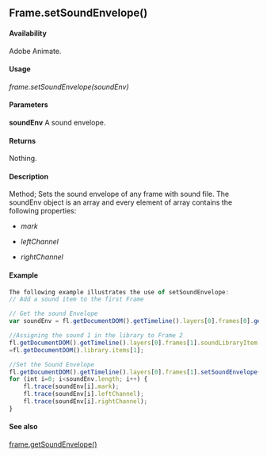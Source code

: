 ## Frame.setSoundEnvelope()

#### Availability

Adobe Animate.

#### Usage

*frame.setSoundEnvelope(soundEnv)*

#### Parameters

**soundEnv** A sound envelope.

#### Returns

Nothing.

#### Description

Method; Sets the sound envelope of any frame with sound file. The soundEnv object is an array and every element of array contains the following properties:

-   *mark*

-   *leftChannel*

-   *rightChannel*

#### Example

```javascript
The following example illustrates the use of setSoundEnvelope:
// Add a sound item to the first Frame

// Get the sound Envelope
var soundEnv = fl.getDocumentDOM().getTimeline().layers[0].frames[0].getSoundEnvelope();

//Assigning the sound 1 in the library to Frame 2 
fl.getDocumentDOM().getTimeline().layers[0].frames[1].soundLibraryItem
=fl.getDocumentDOM().library.items[1];

//Set the Sound Envelope 
fl.getDocumentDOM().getTimeline().layers[0].frames[1].setSoundEnvelope(soundEnv);
for (int i=0; i<soundEnv.length; i++) { 
    fl.trace(soundEnv[i].mark);
    fl.trace(soundEnv[i].leftChannel); 
    fl.trace(soundEnv[i].rightChannel);
}

```
#### See also

[frame.getSoundEnvelope()](../Frame_object/frame8.md)

